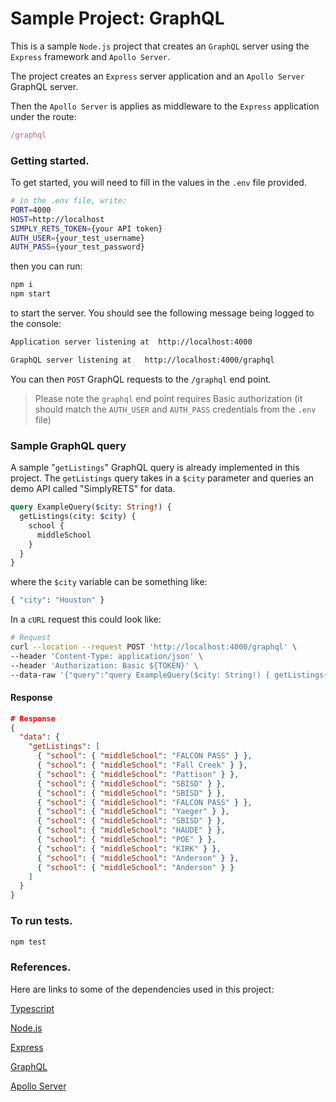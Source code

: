 # Sample Project: GraphQL

This is a sample `Node.js` project that creates an `GraphQL` server using the `Express` framework and `Apollo Server`.

The project creates an `Express` server application and an `Apollo Server` GraphQL server.

Then the `Apollo Server` is applies as middleware to the `Express` application under the route:
```typescript
/graphql
```

### Getting started.

To get started, you will need to fill in the values in the `.env` file provided.
```bash
# in the .env file, write:
PORT=4000
HOST=http://localhost
SIMPLY_RETS_TOKEN={your API token}
AUTH_USER={your_test_username}
AUTH_PASS={your_test_password}
```
then you can run:
```bash
npm i
npm start
```
to start the server.
You should see the following message being logged to the console:
```bash
Application server listening at  http://localhost:4000

GraphQL server listening at   http://localhost:4000/graphql
```

You can then `POST` GraphQL requests to the `/graphql` end point.

> Please note the `graphql` end point requires Basic authorization (it should match the `AUTH_USER` and `AUTH_PASS` credentials from the `.env` file)

### Sample GraphQL query

A sample "`getListings`" GraphQL query is already implemented in this project.
The `getListings` query takes in a `$city` parameter and queries an demo API called "SimplyRETS" for data.

```GraphQL
query ExampleQuery($city: String!) {
  getListings(city: $city) {
    school {
      middleSchool
    }
  }
}
```
where the `$city` variable can be something like:
```GraphQL
{ "city": "Houston" }
```

In a `cURL` request this could look like:
```bash
# Request
curl --location --request POST 'http://localhost:4000/graphql' \
--header 'Content-Type: application/json' \
--header 'Authorization: Basic ${TOKEN}' \
--data-raw '{"query":"query ExampleQuery($city: String!) { getListings(city: $city) { school { middleSchool } } }", variables": { "city": "houston" } }'
```

#### Response
```json
# Response
{
  "data": {
    "getListings": [
      { "school": { "middleSchool": "FALCON PASS" } },
      { "school": { "middleSchool": "Fall Creek" } },
      { "school": { "middleSchool": "Pattison" } },
      { "school": { "middleSchool": "SBISD" } },
      { "school": { "middleSchool": "SBISD" } },
      { "school": { "middleSchool": "FALCON PASS" } },
      { "school": { "middleSchool": "Yaeger" } },
      { "school": { "middleSchool": "SBISD" } },
      { "school": { "middleSchool": "HAUDE" } },
      { "school": { "middleSchool": "POE" } },
      { "school": { "middleSchool": "KIRK" } },
      { "school": { "middleSchool": "Anderson" } },
      { "school": { "middleSchool": "Anderson" } }
    ]
  }
}
```


### To run tests.

```bash
npm test
```

### References.

Here are links to some of the dependencies used in this project:


[Typescript](https://www.typescriptlang.org/)

[Node.js](https://nodejs.org/en/)

[Express](https://expressjs.com/)

[GraphQL](https://graphql.org/)

[Apollo Server](https://www.apollographql.com/docs/apollo-server/)

